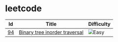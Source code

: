 # leetcode
| Id | Title | Difficulty |
| :--------: |  --------- |  --------- | 
| [94][0094] | [Binary tree inorder traversal](<./src/94.binary-tree-inorder-traversal.ts>) | ![Easy][Easy] |

[0094]: https://leetcode.com/problems/binary-tree-inorder-traversal/

[Easy]: https://img.shields.io/badge/-Easy-brightgreen
[Medium]: https://img.shields.io/badge/-Medium-orange
[Hard]: https://img.shields.io/badge/-Hard-red